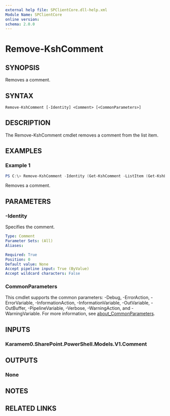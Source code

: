 ```yaml
---
external help file: SPClientCore.dll-help.xml
Module Name: SPClientCore
online version:
schema: 2.0.0
---
```


# Remove-KshComment

## SYNOPSIS
Removes a comment.

## SYNTAX

```
Remove-KshComment [-Identity] <Comment> [<CommonParameters>]
```

## DESCRIPTION
The Remove-KshComment cmdlet removes a comment from the list item.

## EXAMPLES

### Example 1
```powershell
PS C:\> Remove-KshComment -Identity (Get-KshComment -ListItem (Get-KshListItem -List (Get-KshList -ListTitle 'Site Pages') -ItemId 1) -CommentId 1)
```

Removes a comment.

## PARAMETERS

### -Identity
Specifies the comment.

```yaml
Type: Comment
Parameter Sets: (All)
Aliases:

Required: True
Position: 0
Default value: None
Accept pipeline input: True (ByValue)
Accept wildcard characters: False
```

### CommonParameters
This cmdlet supports the common parameters: -Debug, -ErrorAction, -ErrorVariable, -InformationAction, -InformationVariable, -OutVariable, -OutBuffer, -PipelineVariable, -Verbose, -WarningAction, and -WarningVariable. For more information, see [about_CommonParameters](http://go.microsoft.com/fwlink/?LinkID=113216).

## INPUTS

### Karamem0.SharePoint.PowerShell.Models.V1.Comment

## OUTPUTS

### None

## NOTES

## RELATED LINKS
